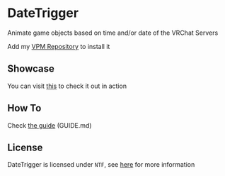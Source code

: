 # DateTrigger

Animate game objects based on time and/or date of the VRChat Servers

Add my [VPM Repository][vpm-url] to install it

## Showcase

You can visit [this][world-link] to check it out in action

## How To

Check [the guide][guide-path] (GUIDE.md)

## License

DateTrigger is licensed under `NTF`, see [here][license-path] for more information

[vpm-url]: https://n1ghtthef0x.github.io/vrchat-repo/
[guide-path]: ./GUIDE.md
[license-path]: ./LICENSE
[world-link]: https://vrchat.com/home/launch?worldId=wrld_f842fa97-4907-43ff-8633-626beee5f92e